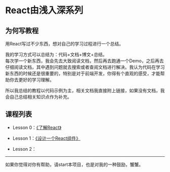 # React由浅入深系列

## 为何写教程
用React写过不少东西，想对自己的学习过程进行一个总结。  

我的学习方式可以总结为：代码+文档+博文+总结。    
每次学一个新东西，我会先去大致阅读文档，然后再去跑通一个Demo，之后再去仔细阅读文档，其中遇到问题就去搜索或者查阅文档进行解决。我认为代码在学习新东西的时候还是很重要的，特别是对于前端开发，你得有个直观的感受，才能帮助你去更好的学习理解。   
 
所以我总结的教程以代码示例为主，相关文档我直接附上链接，如果没有文档，我会自己总结相关知识点作为补充。  

## 课程列表
* Lesson 0：[《了解React》](./lesson0)

* Lesson 1：[《设计一个React组件》](./lesson1)

* Lesson 2：
---
如果你觉得对你有帮助，请start本项目，也是对我的一种鼓励，蟹蟹。

